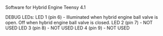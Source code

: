 Software for Hybrid Engine Teensy 4.1

DEBUG LEDs:
    LED 1 (pin 6) - Illuminated when hybrid engine ball valve is open. Off when hybrid engine ball valve is closed.
    LED 2 (pin 7) - NOT USED
    LED 3 (pin 8) - NOT USED
    LED 4 (pin 9) - NOT USED